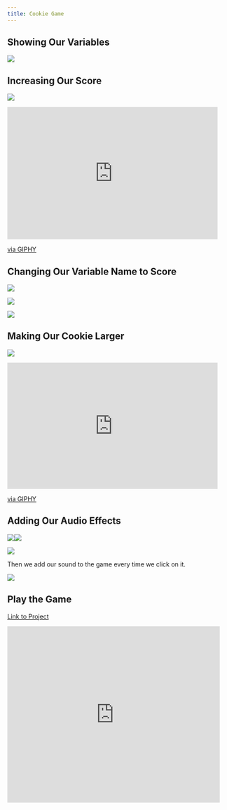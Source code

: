 ```yaml
---
title: Cookie Game
---
```


## Showing Our Variables

![](2022-07-20-11-58-33.png)


## Increasing Our Score

![](2022-07-20-11-59-13.png)

<iframe src="https://giphy.com/embed/DDdEJfF1PNKqE6F5aA" width="480" height="302" frameBorder="0" class="giphy-embed" allowFullScreen></iframe><p><a href="https://giphy.com/gifs/DDdEJfF1PNKqE6F5aA">via GIPHY</a></p>

## Changing Our Variable Name to Score

![](2022-07-20-11-59-31.png)

![](2022-07-20-12-01-06.png)

![](2022-07-20-12-01-18.png)

## Making Our Cookie Larger

![](2022-07-20-12-02-45.png)

<iframe src="https://giphy.com/embed/V7IdRSyCHgtRo5Yq34" width="480" height="288" frameBorder="0" class="giphy-embed" allowFullScreen></iframe><p><a href="https://giphy.com/gifs/V7IdRSyCHgtRo5Yq34">via GIPHY</a></p>

## Adding Our Audio Effects

![](2022-07-20-12-05-24.png)![](2022-07-20-12-05-26.png)


![](2022-07-20-12-06-06.png)



Then we add our sound to the game every time we click on it.

![](2022-07-20-12-06-41.png)


## Play the Game

[Link to Project](https://scratch.mit.edu/projects/715747180)

<iframe src="https://scratch.mit.edu/projects/715747180/embed" allowtransparency="true" width="485" height="402" frameborder="0" scrolling="no" allowfullscreen></iframe>



